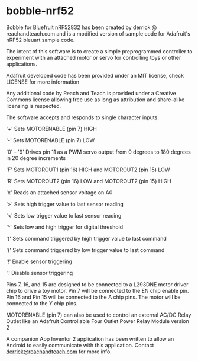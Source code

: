# bobble-nrf52
Bobble for Bluefruit nRF52832 has been created by derrick @ reachandteach.com and is a modified  version of sample code for Adafruit's nRF52 bleuart sample code.
 
The intent of this software is to create a simple preprogrammed controller to experiment with an attached motor or servo for controlling toys or other applications. 
 
Adafruit developed code has been provided under an MIT license, check LICENSE for more information

Any additional code by Reach and Teach is provided under a Creative Commons license allowing free use as long as attribution and share-alike licensing is respected.

The software accepts and responds to single character inputs:

'+' Sets MOTORENABLE (pin 7) HIGH 

'-' Sets MOTORENABLE (pin 7) LOW

 '0' - '9' Drives pin 11 as a PWM servo output from 0 degrees to 180 degrees in 20 degree increments
 
 'F' Sets MOTOROUT1 (pin 16) HIGH and MOTOROUT2 (pin 15) LOW
 
 'R' Sets MOTOROUT2 (pin 16) LOW and MOTOROUT2 (pin 15) HIGH
 
 'x' Reads an attached sensor voltage on A0
 
 '>' Sets high trigger value to last sensor reading
 
 '<' Sets low trigger value to last sensor reading
 
 '^' Sets low and high trigger for digital threshold
 
 ')' Sets command triggered by high trigger value to last command
 
 '(' Sets command triggered by low trigger value to last command
 
 '!' Enable sensor triggering

 '.' Disable sensor triggering
 
Pins 7, 16, and 15 are designed to be connected to a L293DNE motor driver chip to drive a toy motor. Pin 7 will be connected to the EN chip enable pin. Pin 16 and Pin 15 will be connected to the A chip pins. The motor will be connected to the Y chip pins.

MOTORENABLE (pin 7) can also be used to control an external AC/DC Relay Outlet like an Adafruit Controllable Four Outlet Power Relay Module version 2

A companion App Inventor 2 application has been written to allow an Android to easily communicate with this application. Contact derrick@reachandteach.com for more info.

